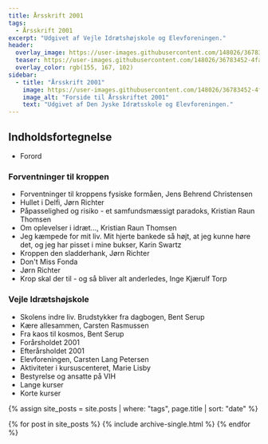 ```yaml
---
title: Årsskrift 2001
tags:
  - Årsskrift 2001
excerpt: "Udgivet af Vejle Idrætshøjskole og Elevforeningen."
header:
  overlay_image: https://user-images.githubusercontent.com/148026/36783452-4face604-1c7c-11e8-937e-8adbd43eece3.png
  teaser: https://user-images.githubusercontent.com/148026/36783452-4face604-1c7c-11e8-937e-8adbd43eece3.png
  overlay_color: rgb(155, 167, 102)
sidebar:
  - title: "Årsskrift 2001"
    image: https://user-images.githubusercontent.com/148026/36783452-4face604-1c7c-11e8-937e-8adbd43eece3.png
    image_alt: "Forside til Årsskriftet 2001"
    text: "Udgivet af Den Jyske Idrætsskole og Elevforeningen."
---
```


## Indholdsfortegnelse

- Forord

### Forventninger til kroppen

- Forventninger til kroppens fysiske formåen, Jens Behrend Christensen
- Hullet i Delfi, Jørn Richter
- Påpasselighed og risiko - et samfundsmæssigt paradoks, Kristian Raun Thomsen
- Om oplevelser i idræt..., Kristian Raun Thomsen
- Jeg kæmpede for mit liv. Mit hjerte bankede så højt, at jeg kunne høre det, og jeg har pisset i mine bukser, Karin Swartz
- Kroppen den sladderhank, Jørn Richter
- Don't Miss Fonda
- Jørn Richter
- Krop skal der til - og så bliver alt anderledes, Inge Kjærulf Torp

### Vejle Idrætshøjskole

- Skolens indre liv. Brudstykker fra dagbogen, Bent Serup
- Kære allesammen, Carsten Rasmussen
- Fra kaos til kosmos, Bent Serup
- Forårsholdet 2001
- Efterårsholdet 2001
- Elevforeningen, Carsten Lang Petersen
- Aktiviteter i kursuscenteret, Marie Lisby
- Bestyrelse og ansatte på VIH
- Lange kurser
- Korte kurser

{% assign site_posts = site.posts | where: "tags", page.title | sort: "date" %}

<div class="grid__wrapper">
  {% for post in site_posts %}
    {% include archive-single.html %}
  {% endfor %}
</div>
